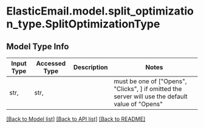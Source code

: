 # ElasticEmail.model.split_optimization_type.SplitOptimizationType

## Model Type Info
Input Type | Accessed Type | Description | Notes
------------ | ------------- | ------------- | -------------
str,  | str,  |  | must be one of ["Opens", "Clicks", ] if omitted the server will use the default value of "Opens"

[[Back to Model list]](../../README.md#documentation-for-models) [[Back to API list]](../../README.md#documentation-for-api-endpoints) [[Back to README]](../../README.md)


